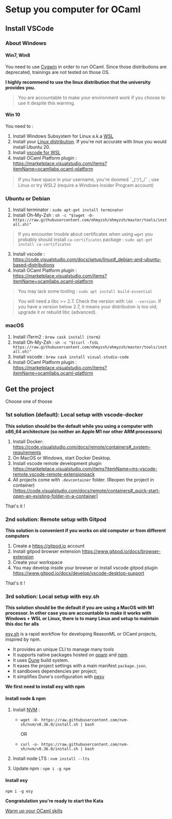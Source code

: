 # Setup you computer for OCaml

## Install VSCode

### About Windows

#### Win7, Win8

You need to use [Cygwin](https://www.cygwin.com/) in order to run OCaml.
Since those distributions are deprecated, trainings are not tested on those OS.

**I highly recommend to use the linux distribution that the university provides you.**

> You are accountable to make your environment work if you choose to use it despite this warning.

#### Win 10

You need to :

1. Install Windows Subsystem for Linux a.k.a [WSL](https://docs.microsoft.com/en-us/windows/wsl/install-win10)
2. Install your [Linux distribution](https://docs.microsoft.com/en-us/windows/wsl/install-win10#step-6---install-your-linux-distribution-of-choice). If you're not accurate with linux you would install Ubuntu 20.
3. Install [vscode for WSL](https://docs.microsoft.com/en-us/windows/wsl/tutorials/wsl-vscode)
4. Install OCaml Platform plugin : https://marketplace.visualstudio.com/items?itemName=ocamllabs.ocaml-platform

> If you have space in your username, you're doomed ¯\_(ツ)\_/¯ ; use Linux or try WSL2 (require a Windows Insider Program account)

### Ubuntu or Debian

1. Install terminator : `sudo apt-get install terminator`
2. Install Oh-My-Zsh : `sh -c "$(wget -O- https://raw.githubusercontent.com/ohmyzsh/ohmyzsh/master/tools/install.sh)"`

> If you encounter trouble about certificates when using `wget` you probably should install `ca-certificates` package : `sudo apt-get install ca-certificates`

3. Install vscode : https://code.visualstudio.com/docs/setup/linux#_debian-and-ubuntu-based-distributions
4. Install OCaml Platform plugin : https://marketplace.visualstudio.com/items?itemName=ocamllabs.ocaml-platform

> You may lack some tooling : `sudo apt install build-essential`

> You will need a libc >= 2.7. Check the version with `ldd --version`. If you have a version below 2.7, it means your distribution is too old, upgrade it or rebuild libc (advanced).

### macOS

1. Install iTerm2 : `brew cask install iterm2`
2. Install Oh-My-Zsh : `sh -c "$(curl -fsSL https://raw.githubusercontent.com/ohmyzsh/ohmyzsh/master/tools/install.sh)"`
3. Install vscode : `brew cask install visual-studio-code`
4. Install OCaml Platform plugin : https://marketplace.visualstudio.com/items?itemName=ocamllabs.ocaml-platform

## Get the project

Choose one of thoose

### 1st solution (default): Local setup with vscode-docker

**This solution should be the default while you using a computer with x86_64 architecture (so neither an Apple M1 nor other ARM processors)**

1. Install Docker: https://code.visualstudio.com/docs/remote/containers#_system-requirements
2. On MacOS or Windows, start Docker Desktop.
3. Install vscode remote development plugin https://marketplace.visualstudio.com/items?itemName=ms-vscode-remote.vscode-remote-extensionpack
4. All projects come with `.devcontainer` folder. (Reopen the project in container)[https://code.visualstudio.com/docs/remote/containers#_quick-start-open-an-existing-folder-in-a-container]

That's it ! 

### 2nd solution: Remote setup with Gitpod

**This solution is convenient if you works on old computer or from different computers**

1. Create a https://gitpod.io account
2. Install gitpod browser extension https://www.gitpod.io/docs/browser-extension
3. Create your workspace
4. You may develop inside your browser or install vscode gitpod plugin https://www.gitpod.io/docs/develop/vscode-desktop-support

That's it ! 

### 3rd solution: Local setup with esy.sh

**This solution should be the default if you are using a MacOS with M1 processor. In other case you are accountable to make it works with Windows + WSL or Linux, there is to many Linux and setup to maintain this doc for alls**

[esy.sh](https://esy.sh) is a rapid workflow for developing ReasonML or OCaml projects, inspired by npm.

- It provides an unique CLI to manage many tools
- It supports native packages hosted on [opam](http://opam.ocaml.org/) and [npm](https://www.npmjs.com/).
- It uses [Dune](https://dune.build/) build system.
- It eases the project settings with a main manifest `package.json`.
- It sandboxes dependencies per project;
- It simplifies Dune's configuration with [pesy](https://github.com/esy/pesy)

**We first need to install esy with npm**

#### Install node & npm

1. Install [NVM](https://github.com/nvm-sh/nvm#install--update-script) :

   - `wget -O- https://raw.githubusercontent.com/nvm-sh/nvm/v0.36.0/install.sh | bash`

     OR

   - `curl -o- https://raw.githubusercontent.com/nvm-sh/nvm/v0.36.0/install.sh | bash`

2. Install node LTS : `nvm install --lts`
3. Update npm : `npm i -g npm`

#### Install esy

`npm i -g esy`

**Congratulation you're ready to start the Kata**

[Warm up your OCaml skills](./01-ocaml.md)
